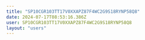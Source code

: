 ```yaml
---
title: "SP10CGR103TT17V0XXAPZ87F4WC2G9S18RYNP58Q8"
date: 2024-07-17T08:53:16.386Z
user: SP10CGR103TT17V0XXAPZ87F4WC2G9S18RYNP58Q8
layout: "users"
---
```

    